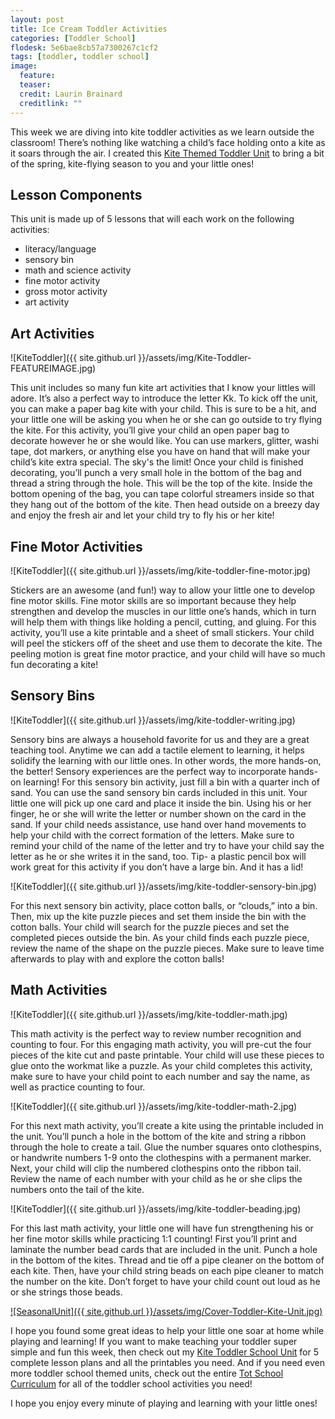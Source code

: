 ```yaml
---
layout: post
title: Ice Cream Toddler Activities
categories: [Toddler School]
flodesk: 5e6bae8cb57a7300267c1cf2
tags: [toddler, toddler school]
image:
  feature: 
  teaser: 
  credit: Laurin Brainard
  creditlink: ""
---
```

This week we are diving into kite toddler activities as we learn outside the classroom! There’s nothing like watching a child’s face holding onto a kite as it soars through the air. I created this [Kite Themed Toddler Unit](https://www.teacherspayteachers.com/Product/Toddler-Activities-Lesson-Plans-Preschool-Kite-Themed-Curriculum-Letter-K-4844775?utm_source=PB%20Blog&utm_campaign=Kite%20Toddler%20School%20Unit) to bring a bit of the spring, kite-flying season to you and your little ones!

## Lesson Components 
This unit is made up of 5 lessons that will each work on the following activities:
- literacy/language 
- sensory bin 
- math and science activity 
- fine motor activity 
- gross motor activity 
- art activity 

## Art Activities 

![KiteToddler]({{ site.github.url }}/assets/img/Kite-Toddler-FEATUREIMAGE.jpg)

This unit includes so many fun kite art activities that I know your littles will adore. It’s also a perfect way to introduce the letter Kk. To kick off the unit, you can make a paper bag kite with your child. This is sure to be a hit, and your little one will be asking you when he or she can go outside to try flying the kite. For this activity, you’ll give your child an open paper bag to decorate however he or she would like. You can use markers, glitter, washi tape, dot markers, or anything else you have on hand that will make your child’s kite extra special. The sky's the limit! Once your child is finished decorating, you’ll punch a very small hole in the bottom of the bag and thread a string through the hole. This will be the top of the kite. Inside the bottom opening of the bag, you can tape colorful streamers inside so that they hang out of the bottom of the kite. Then head outside on a breezy day and enjoy the fresh air and let your child try to fly his or her kite! 
## Fine Motor Activities 

![KiteToddler]({{ site.github.url }}/assets/img/kite-toddler-fine-motor.jpg)

Stickers are an awesome (and fun!) way to allow your little one to develop fine motor skills. Fine motor skills are so important because they help strengthen and develop the muscles in our little one’s hands, which in turn will help them with things like holding a pencil, cutting, and gluing. For this activity, you’ll use a kite printable and a sheet of small stickers. Your child will peel the stickers off of the sheet and use them to decorate the kite. The peeling motion is great fine motor practice, and your child will have so much fun decorating a kite! 

## Sensory Bins 

![KiteToddler]({{ site.github.url }}/assets/img/kite-toddler-writing.jpg)

Sensory bins are always a household favorite for us and they are a great teaching tool.  Anytime we can add a tactile element to learning, it helps solidify the learning with our little ones. In other words, the more hands-on, the better! Sensory experiences are the perfect way to incorporate hands-on learning! For this sensory bin activity, just fill a bin with a quarter inch of sand. You can use the sand sensory bin cards included in this unit. Your little one will pick up one card and place it inside the bin. Using his or her finger, he or she will write the letter or number shown on the card in the sand. If your child needs assistance, use hand over hand movements to help your child with the correct formation of the letters. Make sure to remind your child of the name of the letter and try to have your child say the letter as he or she writes it in the sand, too. Tip- a plastic pencil box will work great for this activity if you don’t have a large bin. And it has a lid! 

![KiteToddler]({{ site.github.url }}/assets/img/kite-toddler-sensory-bin.jpg)

For this next sensory bin activity, place cotton balls, or “clouds,” into a bin. Then, mix up the kite puzzle pieces and set them inside the bin with the cotton balls. Your child will search for the puzzle pieces and set the completed pieces outside the bin. As your child finds each puzzle piece, review the name of the shape on the puzzle pieces. Make sure to leave time afterwards to play with and explore the cotton balls! 

## Math Activities

![KiteToddler]({{ site.github.url }}/assets/img/kite-toddler-math.jpg)

This math activity is the perfect way to review number recognition and counting to four. For this engaging math activity, you will pre-cut the four pieces of the kite cut and paste printable. Your child will use these pieces to glue onto the workmat like a puzzle. As your child completes this activity, make sure to have your child point to each number and say the name, as well as practice counting to four. 

![KiteToddler]({{ site.github.url }}/assets/img/kite-toddler-math-2.jpg)

For this next math activity, you’ll create a kite using the printable included in the unit. You’ll punch a hole in the bottom of the kite and string a ribbon through the hole to create a tail. Glue the number squares onto clothespins, or handwrite numbers 1-9 onto the clothespins with a permanent marker. Next, your child will clip the numbered clothespins onto the ribbon tail. Review the name of each number with your child as he or she clips the numbers onto the tail of the kite. 

![KiteToddler]({{ site.github.url }}/assets/img/kite-toddler-beading.jpg)

For this last math activity, your little one will have fun strengthening his or her fine motor skills while practicing 1:1 counting! First you’ll print and laminate the number bead cards that are included in the unit. Punch a hole in the bottom of the kites. Thread and tie off a pipe cleaner on the bottom of each kite. Then, have your child string beads on each pipe cleaner to match the number on the kite. Don’t forget to have your child count out loud as he or she strings those beads. 


[![SeasonalUnit]({{ site.github.url }}/assets/img/Cover-Toddler-Kite-Unit.jpg)](https://www.teacherspayteachers.com/Product/Toddler-Activities-Lesson-Plans-Preschool-Kite-Themed-Curriculum-Letter-K-4844775?utm_source=PB%20Blog&utm_campaign=Kite%20Toddler%20School%20Cover%20Image)

I hope you found some great ideas to help your little one soar at home while playing and learning! If you want to make teaching your toddler super simple and fun this week, then check out my [Kite Toddler School Unit](https://www.teacherspayteachers.com/Product/Toddler-Activities-Lesson-Plans-Preschool-Kite-Themed-Curriculum-Letter-K-4844775?utm_source=PB%20Blog&utm_campaign=Kite%20Toddler%20School%20Unit) for 5 complete lesson plans and all the printables you need. And if you need even more toddler school themed units, check out the entire [Tot School Curriculum](https://www.teacherspayteachers.com/Product/Toddler-Activities-Lesson-Plans-Tot-School-Curriculum-Homeschool-Preschool-4296281?utm_source=PB%20Blog&utm_campaign=Toddler%20Bundle%20Upsell) for all of the toddler school activities you need! 

I hope you enjoy every minute of playing and learning with your little ones! 
